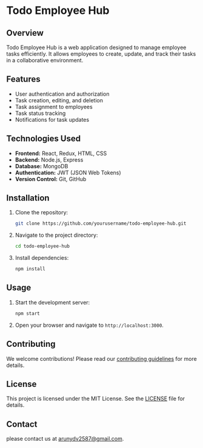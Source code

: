 # Todo Employee Hub

## Overview
Todo Employee Hub is a web application designed to manage employee tasks efficiently. It allows employees to create, update, and track their tasks in a collaborative environment.

## Features
- User authentication and authorization
- Task creation, editing, and deletion
- Task assignment to employees
- Task status tracking
- Notifications for task updates

## Technologies Used
- **Frontend:** React, Redux, HTML, CSS
- **Backend:** Node.js, Express
- **Database:** MongoDB
- **Authentication:** JWT (JSON Web Tokens)
- **Version Control:** Git, GitHub

## Installation
1. Clone the repository:
    ```bash
    git clone https://github.com/yourusername/todo-employee-hub.git
    ```
2. Navigate to the project directory:
    ```bash
    cd todo-employee-hub
    ```
3. Install dependencies:
    ```bash
    npm install
    ```

## Usage
1. Start the development server:
    ```bash
    npm start
    ```
2. Open your browser and navigate to `http://localhost:3000`.

## Contributing
We welcome contributions! Please read our [contributing guidelines](CONTRIBUTING.md) for more details.

## License
This project is licensed under the MIT License. See the [LICENSE](LICENSE) file for details.

## Contact
please contact us at [arunydv2587@gmail.com](mailto:arunydv2587@gmail.com).